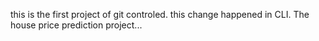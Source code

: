 this is the first project of git controled.
this change happened in CLI.
The house price prediction project...
